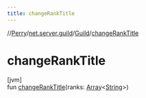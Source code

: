 ```yaml
---
title: changeRankTitle
---
```

//[Perry](../../../index.html)/[net.server.guild](../index.html)/[Guild](index.html)/[changeRankTitle](change-rank-title.html)



# changeRankTitle



[jvm]\
fun [changeRankTitle](change-rank-title.html)(ranks: [Array](https://kotlinlang.org/api/latest/jvm/stdlib/kotlin/-array/index.html)&lt;[String](https://kotlinlang.org/api/latest/jvm/stdlib/kotlin/-string/index.html)&gt;)




